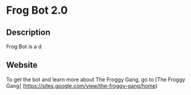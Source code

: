 # Frog Bot 2.0

## Description

Frog Bot is a d

## Website

To get the bot and learn more about The Froggy Gang, go to [The Froggy Gang]
(https://sites.google.com/view/the-froggy-gang/home)
